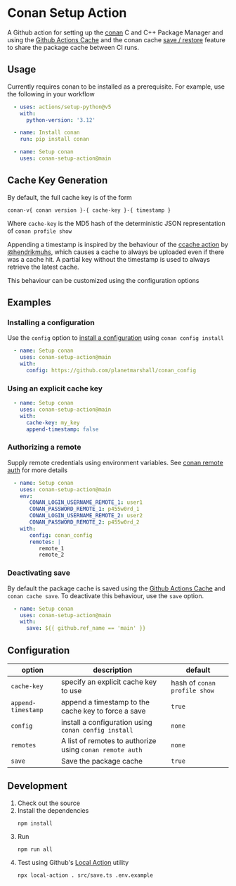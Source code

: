 Conan Setup Action
==================

A Github action for setting up the [conan](https://conan.io/) C and C++ Package Manager and using
the [Github Actions Cache](https://docs.github.com/en/actions/writing-workflows/choosing-what-your-workflow-does/caching-dependencies-to-speed-up-workflows)
and the conan cache [save / restore](https://docs.conan.io/2/devops/save_restore.html) feature to share the package cache
between CI runs.

Usage
-----

Currently requires conan to be installed as a prerequisite. For example, use the following
in your workflow

```yaml
  - uses: actions/setup-python@v5
    with:
      python-version: '3.12'

  - name: Install conan
    run: pip install conan

  - name: Setup conan
    uses: conan-setup-action@main
```

## Cache Key Generation

By default, the full cache key is of the form

```
conan-v{ conan version }-{ cache-key }-{ timestamp }
```

Where `cache-key` is the MD5 hash of the deterministic JSON representation of `conan profile show`

Appending a timestamp is inspired by the behaviour of the
[ccache action](https://github.com/hendrikmuhs/ccache-action) by [@hendrikmuhs](https://github.com/hendrikmuhs), 
which causes a cache to always be uploaded even if there was a cache hit. A partial key without the timestamp is 
used to always retrieve the latest cache.

This behaviour can be customized using the configuration options

## Examples

### Installing a configuration

Use the `config` option to 
[install a configuration](https://docs.conan.io/2/reference/commands/config.html#conan-config-install) using 
`conan config install`

```yaml
  - name: Setup conan
    uses: conan-setup-action@main
    with:
      config: https://github.com/planetmarshall/conan_config
```

### Using an explicit cache key

```yaml
  - name: Setup conan
    uses: conan-setup-action@main
    with:
      cache-key: my_key
      append-timestamp: false
```

### Authorizing a remote

Supply remote credentials using environment variables. See 
[conan remote auth](https://docs.conan.io/2/reference/commands/remote.html#conan-remote-auth) for more details

```yaml
  - name: Setup conan
    uses: conan-setup-action@main
    env:
       CONAN_LOGIN_USERNAME_REMOTE_1: user1
       CONAN_PASSWORD_REMOTE_1: p455w0rd_1
       CONAN_LOGIN_USERNAME_REMOTE_2: user2
       CONAN_PASSWORD_REMOTE_2: p455w0rd_2
    with:
       config: conan_config
       remotes: |
          remote_1
          remote_2
```

### Deactivating save

By default the package cache is saved using the 
[Github Actions Cache](https://docs.github.com/en/actions/writing-workflows/choosing-what-your-workflow-does/caching-dependencies-to-speed-up-workflows)
and `conan cache save`. To deactivate this behaviour, use the `save` option.


```yaml
  - name: Setup conan
    uses: conan-setup-action@main
    with:
      save: ${{ github.ref_name == 'main' }}
```

Configuration
-------------

| option             | description                                              | default                      |
|--------------------|----------------------------------------------------------|------------------------------|
| `cache-key`        | specify an explicit cache key to use                     | hash of `conan profile show` |
| `append-timestamp` | append a timestamp to the cache key to force a save      | `true`                       |               
| `config`           | install a configuration using `conan config install`     | `none`                       |               
| `remotes`          | A list of remotes to authorize using `conan remote auth` | `none`                       |               
| `save`             | Save the package cache                                   | `true`                       |               

Development
-----------

1. Check out the source
2. Install the dependencies
   ```
   npm install
   ``` 
3. Run 
   ```
   npm run all
   ```
4. Test using Github's [Local Action](https://github.com/github/local-action) utility
    ```
    npx local-action . src/save.ts .env.example
    ```
